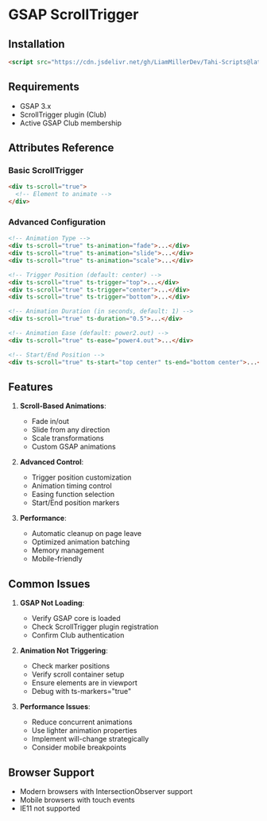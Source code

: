 # GSAP ScrollTrigger

## Installation
```html
<script src="https://cdn.jsdelivr.net/gh/LiamMillerDev/Tahi-Scripts@latest/dist/gsap-scrolltrigger.js"></script>
```

## Requirements
- GSAP 3.x
- ScrollTrigger plugin (Club)
- Active GSAP Club membership

## Attributes Reference

### Basic ScrollTrigger
```html
<div ts-scroll="true">
  <!-- Element to animate -->
</div>
```

### Advanced Configuration
```html
<!-- Animation Type -->
<div ts-scroll="true" ts-animation="fade">...</div>
<div ts-scroll="true" ts-animation="slide">...</div>
<div ts-scroll="true" ts-animation="scale">...</div>

<!-- Trigger Position (default: center) -->
<div ts-scroll="true" ts-trigger="top">...</div>
<div ts-scroll="true" ts-trigger="center">...</div>
<div ts-scroll="true" ts-trigger="bottom">...</div>

<!-- Animation Duration (in seconds, default: 1) -->
<div ts-scroll="true" ts-duration="0.5">...</div>

<!-- Animation Ease (default: power2.out) -->
<div ts-scroll="true" ts-ease="power4.out">...</div>

<!-- Start/End Position -->
<div ts-scroll="true" ts-start="top center" ts-end="bottom center">...</div>
```

## Features

1. **Scroll-Based Animations**:
   - Fade in/out
   - Slide from any direction
   - Scale transformations
   - Custom GSAP animations

2. **Advanced Control**:
   - Trigger position customization
   - Animation timing control
   - Easing function selection
   - Start/End position markers

3. **Performance**:
   - Automatic cleanup on page leave
   - Optimized animation batching
   - Memory management
   - Mobile-friendly

## Common Issues

1. **GSAP Not Loading**:
   - Verify GSAP core is loaded
   - Check ScrollTrigger plugin registration
   - Confirm Club authentication

2. **Animation Not Triggering**:
   - Check marker positions
   - Verify scroll container setup
   - Ensure elements are in viewport
   - Debug with ts-markers="true"

3. **Performance Issues**:
   - Reduce concurrent animations
   - Use lighter animation properties
   - Implement will-change strategically
   - Consider mobile breakpoints

## Browser Support
- Modern browsers with IntersectionObserver support
- Mobile browsers with touch events
- IE11 not supported 